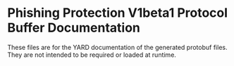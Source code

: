 # Phishing Protection V1beta1 Protocol Buffer Documentation

These files are for the YARD documentation of the generated protobuf files.
They are not intended to be required or loaded at runtime.
